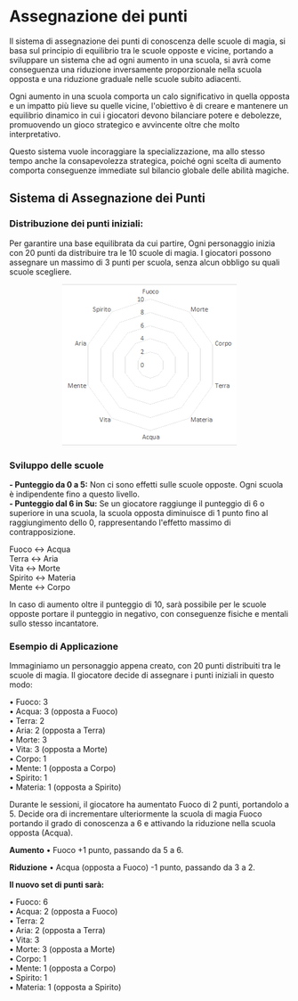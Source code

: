 # Assegnazione dei punti
Il sistema di assegnazione dei punti di conoscenza delle scuole di magia, si basa sul principio di equilibrio tra le scuole opposte e vicine, portando a sviluppare un sistema che ad ogni aumento in una scuola, si avrà come conseguenza una riduzione inversamente proporzionale nella scuola opposta e una riduzione graduale nelle scuole subito adiacenti.

Ogni aumento in una scuola comporta un calo significativo in quella opposta e un impatto più lieve su quelle vicine, l'obiettivo è di creare e mantenere un equilibrio dinamico in cui i giocatori devono bilanciare potere e debolezze, promuovendo un gioco strategico e avvincente oltre che molto interpretativo.

Questo sistema vuole incoraggiare la specializzazione, ma allo stesso tempo anche la consapevolezza strategica, poiché ogni scelta di aumento comporta conseguenze immediate sul bilancio globale delle abilità magiche.

## Sistema di Assegnazione dei Punti

### Distribuzione dei punti iniziali:  
Per garantire una base equilibrata da cui partire, Ogni personaggio inizia con 20 punti da distribuire tra le 10 scuole di magia. I giocatori possono assegnare un massimo di 3 punti per scuola, senza alcun obbligo su quali scuole scegliere.  
  
<center>
  <img src="Schema_Scuole.png" alt="Schema Scuole">
</center>
  
### Sviluppo delle scuole
 **- Punteggio da 0 a 5:** Non ci sono effetti sulle scuole opposte. Ogni scuola è indipendente fino a questo livello.  
 **- Punteggio dal 6 in Su:** Se un giocatore raggiunge il punteggio di 6 o superiore in una scuola, la scuola opposta diminuisce di 1 punto fino al raggiungimento dello 0, rappresentando l'effetto massimo di contrapposizione.

Fuoco ↔ Acqua  
Terra ↔ Aria  
Vita ↔ Morte  
Spirito ↔ Materia  
Mente ↔ Corpo  

In caso di aumento oltre il punteggio di 10, sarà possibile per le scuole opposte portare il punteggio in negativo, con conseguenze fisiche e mentali sullo stesso incantatore.

### Esempio di Applicazione
Immaginiamo un personaggio appena creato, con 20 punti distribuiti tra le scuole di magia. Il giocatore decide di assegnare i punti iniziali in questo modo:  

•	Fuoco: 3  
•	Acqua: 3 (opposta a Fuoco)  
•	Terra: 2  
•	Aria: 2 (opposta a Terra)  
•	Morte: 3  
•	Vita: 3 (opposta a Morte)  
•	Corpo: 1  
•	Mente: 1 (opposta a Corpo)  
•	Spirito: 1  
•	Materia: 1 (opposta a Spirito)  

Durante le sessioni, il giocatore ha aumentato Fuoco di 2 punti, portandolo a 5. Decide ora di incrementare ulteriormente la scuola di magia Fuoco portando il grado di conoscenza a 6 e attivando la riduzione nella scuola opposta (Acqua).

**Aumento**
•	Fuoco +1 punto, passando da 5 a 6.

**Riduzione**
•	Acqua (opposta a Fuoco) -1 punto, passando da 3 a 2.

**Il nuovo set di punti sarà:**

•	Fuoco: 6  
•	Acqua: 2 (opposta a Fuoco)  
•	Terra: 2  
•	Aria: 2 (opposta a Terra)  
•	Vita: 3  
•	Morte: 3 (opposta a Morte)  
•	Corpo: 1  
•	Mente: 1 (opposta a Corpo)  
•	Spirito: 1  
•	Materia: 1 (opposta a Spirito)  
